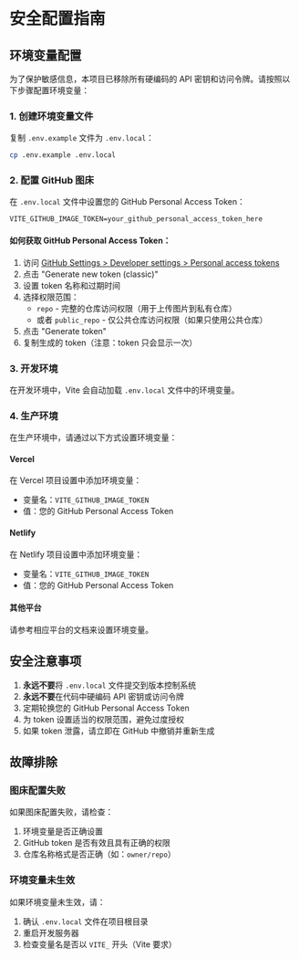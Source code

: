 # 安全配置指南

## 环境变量配置

为了保护敏感信息，本项目已移除所有硬编码的 API 密钥和访问令牌。请按照以下步骤配置环境变量：

### 1. 创建环境变量文件

复制 `.env.example` 文件为 `.env.local`：

```bash
cp .env.example .env.local
```

### 2. 配置 GitHub 图床

在 `.env.local` 文件中设置您的 GitHub Personal Access Token：

```env
VITE_GITHUB_IMAGE_TOKEN=your_github_personal_access_token_here
```

#### 如何获取 GitHub Personal Access Token：

1. 访问 [GitHub Settings > Developer settings > Personal access tokens](https://github.com/settings/tokens)
2. 点击 "Generate new token (classic)"
3. 设置 token 名称和过期时间
4. 选择权限范围：
   - `repo` - 完整的仓库访问权限（用于上传图片到私有仓库）
   - 或者 `public_repo` - 仅公共仓库访问权限（如果只使用公共仓库）
5. 点击 "Generate token"
6. 复制生成的 token（注意：token 只会显示一次）

### 3. 开发环境

在开发环境中，Vite 会自动加载 `.env.local` 文件中的环境变量。

### 4. 生产环境

在生产环境中，请通过以下方式设置环境变量：

#### Vercel
在 Vercel 项目设置中添加环境变量：
- 变量名：`VITE_GITHUB_IMAGE_TOKEN`
- 值：您的 GitHub Personal Access Token

#### Netlify
在 Netlify 项目设置中添加环境变量：
- 变量名：`VITE_GITHUB_IMAGE_TOKEN`
- 值：您的 GitHub Personal Access Token

#### 其他平台
请参考相应平台的文档来设置环境变量。

## 安全注意事项

1. **永远不要**将 `.env.local` 文件提交到版本控制系统
2. **永远不要**在代码中硬编码 API 密钥或访问令牌
3. 定期轮换您的 GitHub Personal Access Token
4. 为 token 设置适当的权限范围，避免过度授权
5. 如果 token 泄露，请立即在 GitHub 中撤销并重新生成

## 故障排除

### 图床配置失败
如果图床配置失败，请检查：
1. 环境变量是否正确设置
2. GitHub token 是否有效且具有正确的权限
3. 仓库名称格式是否正确（如：`owner/repo`）

### 环境变量未生效
如果环境变量未生效，请：
1. 确认 `.env.local` 文件在项目根目录
2. 重启开发服务器
3. 检查变量名是否以 `VITE_` 开头（Vite 要求）
